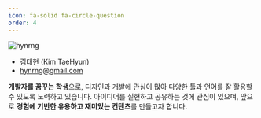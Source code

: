 ```yaml
---
icon: fa-solid fa-circle-question
order: 4
---
```


<!-- fas fa-info-circle -->

![hynrng](/info/hynrng.png)

- 김태현 (Kim TaeHyun)
- hynrng@gmail.com

**개발자를 꿈꾸는 학생**으로, 디자인과 개발에 관심이 많아 다양한 툴과 언어를 잘 활용할 수 있도록 노력하고 있습니다. 아이디어를 실현하고 공유하는 것에 관심이 있으며, 앞으로 **경험에 기반한 유용하고 재미있는 컨텐츠**를 만들고자 합니다.